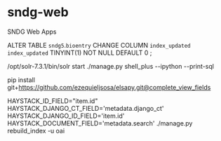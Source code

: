 # sndg-web
SNDG Web Apps


ALTER TABLE `sndg5`.`bioentry` 
CHANGE COLUMN `index_updated` `index_updated` TINYINT(1) NOT NULL DEFAULT 0 ;


/opt/solr-7.3.1/bin/solr start
./manage.py shell_plus --ipython --print-sql


pip install  git+https://github.com/ezequieljsosa/elsapy.git@complete_view_fields


HAYSTACK_ID_FIELD="item.id" HAYSTACK_DJANGO_CT_FIELD='metadata.django_ct'  HAYSTACK_DJANGO_ID_FIELD='item.id' HAYSTACK_DOCUMENT_FIELD='metadata.search'  ./manage.py rebuild_index -u oai



